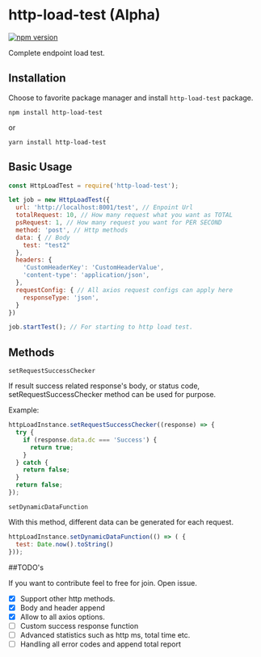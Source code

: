 # http-load-test (Alpha)

[![npm version](https://badge.fury.io/js/http-load-test.svg)](https://badge.fury.io/js/http-load-test)

Complete endpoint load test.

## Installation

Choose to favorite package manager and install `http-load-test` package.

`npm install http-load-test`

or

`yarn install http-load-test`

## Basic Usage

```javascript
const HttpLoadTest = require('http-load-test');

let job = new HttpLoadTest({
  url: 'http://localhost:8001/test', // Enpoint Url
  totalRequest: 10, // How many request what you want as TOTAL
  psRequest: 1, // How many request you want for PER SECOND
  method: 'post', // Http methods
  data: { // Body
    test: "test2"
  },
  headers: {
    'CustomHeaderKey': 'CustomHeaderValue',
    'content-type': 'application/json', 
  },
  requestConfig: { // All axios request configs can apply here 
    responseType: 'json',
  }
})

job.startTest(); // For starting to http load test.

```

## Methods

`setRequestSuccessChecker`

If result success related response's body, or status code, setRequestSuccessChecker method can be used for purpose.

Example:
```javascript
httpLoadInstance.setRequestSuccessChecker((response) => {
  try {
    if (response.data.dc === 'Success') {
      return true;
    }
  } catch {
    return false;
  }
  return false;
});
```

`setDynamicDataFunction`

With this method, different data can be generated for each request.

```javascript
httpLoadInstance.setDynamicDataFunction(() => ( {
  test: Date.now().toString()
}));
```


##TODO's

If you want to contribute feel to free for join. Open issue. 

- [x] Support other http methods.
- [x] Body and header append
- [x] Allow to all axios options.
- [ ] Custom success response function
- [ ] Advanced statistics such as http ms, total time etc.
- [ ] Handling all error codes and append total report
